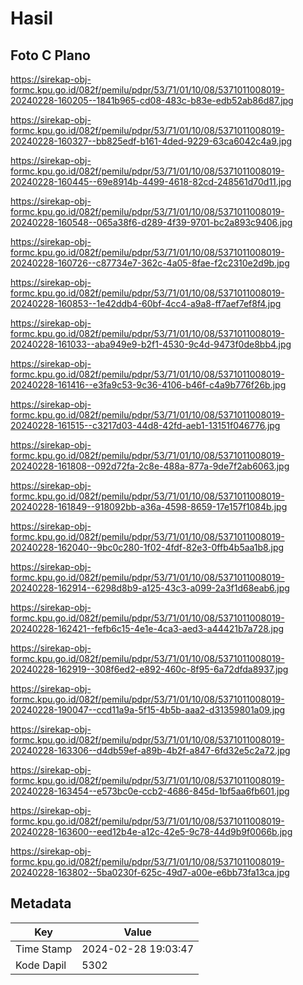 # Hasil

## Foto C Plano

https://sirekap-obj-formc.kpu.go.id/082f/pemilu/pdpr/53/71/01/10/08/5371011008019-20240228-160205--1841b965-cd08-483c-b83e-edb52ab86d87.jpg

https://sirekap-obj-formc.kpu.go.id/082f/pemilu/pdpr/53/71/01/10/08/5371011008019-20240228-160327--bb825edf-b161-4ded-9229-63ca6042c4a9.jpg

https://sirekap-obj-formc.kpu.go.id/082f/pemilu/pdpr/53/71/01/10/08/5371011008019-20240228-160445--69e8914b-4499-4618-82cd-248561d70d11.jpg

https://sirekap-obj-formc.kpu.go.id/082f/pemilu/pdpr/53/71/01/10/08/5371011008019-20240228-160548--065a38f6-d289-4f39-9701-bc2a893c9406.jpg

https://sirekap-obj-formc.kpu.go.id/082f/pemilu/pdpr/53/71/01/10/08/5371011008019-20240228-160726--c87734e7-362c-4a05-8fae-f2c2310e2d9b.jpg

https://sirekap-obj-formc.kpu.go.id/082f/pemilu/pdpr/53/71/01/10/08/5371011008019-20240228-160853--1e42ddb4-60bf-4cc4-a9a8-ff7aef7ef8f4.jpg

https://sirekap-obj-formc.kpu.go.id/082f/pemilu/pdpr/53/71/01/10/08/5371011008019-20240228-161033--aba949e9-b2f1-4530-9c4d-9473f0de8bb4.jpg

https://sirekap-obj-formc.kpu.go.id/082f/pemilu/pdpr/53/71/01/10/08/5371011008019-20240228-161416--e3fa9c53-9c36-4106-b46f-c4a9b776f26b.jpg

https://sirekap-obj-formc.kpu.go.id/082f/pemilu/pdpr/53/71/01/10/08/5371011008019-20240228-161515--c3217d03-44d8-42fd-aeb1-13151f046776.jpg

https://sirekap-obj-formc.kpu.go.id/082f/pemilu/pdpr/53/71/01/10/08/5371011008019-20240228-161808--092d72fa-2c8e-488a-877a-9de7f2ab6063.jpg

https://sirekap-obj-formc.kpu.go.id/082f/pemilu/pdpr/53/71/01/10/08/5371011008019-20240228-161849--918092bb-a36a-4598-8659-17e157f1084b.jpg

https://sirekap-obj-formc.kpu.go.id/082f/pemilu/pdpr/53/71/01/10/08/5371011008019-20240228-162040--9bc0c280-1f02-4fdf-82e3-0ffb4b5aa1b8.jpg

https://sirekap-obj-formc.kpu.go.id/082f/pemilu/pdpr/53/71/01/10/08/5371011008019-20240228-162914--6298d8b9-a125-43c3-a099-2a3f1d68eab6.jpg

https://sirekap-obj-formc.kpu.go.id/082f/pemilu/pdpr/53/71/01/10/08/5371011008019-20240228-162421--fefb6c15-4e1e-4ca3-aed3-a44421b7a728.jpg

https://sirekap-obj-formc.kpu.go.id/082f/pemilu/pdpr/53/71/01/10/08/5371011008019-20240228-162919--308f6ed2-e892-460c-8f95-6a72dfda8937.jpg

https://sirekap-obj-formc.kpu.go.id/082f/pemilu/pdpr/53/71/01/10/08/5371011008019-20240228-190047--ccd11a9a-5f15-4b5b-aaa2-d31359801a09.jpg

https://sirekap-obj-formc.kpu.go.id/082f/pemilu/pdpr/53/71/01/10/08/5371011008019-20240228-163306--d4db59ef-a89b-4b2f-a847-6fd32e5c2a72.jpg

https://sirekap-obj-formc.kpu.go.id/082f/pemilu/pdpr/53/71/01/10/08/5371011008019-20240228-163454--e573bc0e-ccb2-4686-845d-1bf5aa6fb601.jpg

https://sirekap-obj-formc.kpu.go.id/082f/pemilu/pdpr/53/71/01/10/08/5371011008019-20240228-163600--eed12b4e-a12c-42e5-9c78-44d9b9f0066b.jpg

https://sirekap-obj-formc.kpu.go.id/082f/pemilu/pdpr/53/71/01/10/08/5371011008019-20240228-163802--5ba0230f-625c-49d7-a00e-e6bb73fa13ca.jpg


## Metadata

| Key        | Value               |
| ---------- | ------------------- |
| Time Stamp | 2024-02-28 19:03:47 |
| Kode Dapil | 5302                |



